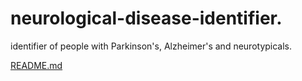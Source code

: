 # neurological-disease-identifier.
identifier of people with Parkinson's, Alzheimer's and neurotypicals.


[README.md](https://github.com/user-attachments/files/16830493/README.md)
